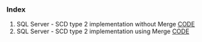 ### Index
1. SQL Server - SCD type 2 implementation without Merge [CODE](https://github.com/ZosBHAI/SQL-Cookbook/blob/master/sqlserver/SCDType2/sp_SCDType2Impl_without_merge.sql)
2. SQL Server - SCD type 2 implementation using Merge [CODE](https://github.com/ZosBHAI/SQL-Cookbook/blob/master/sqlserver/SCDType2/sp_SCDType2Impl_Merge.sql)
   
